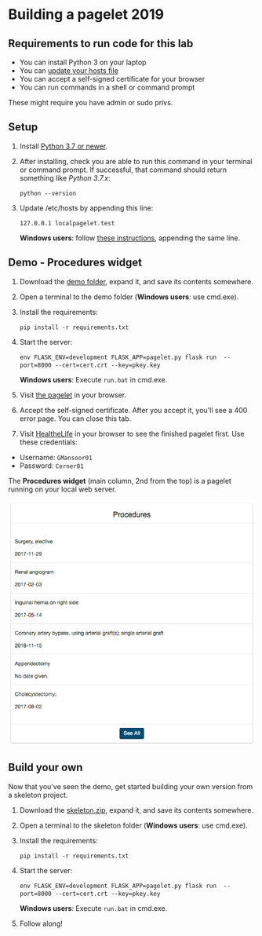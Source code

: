 # Building a pagelet 2019

## Requirements to run code for this lab

* You can install Python 3 on your laptop
* You can [update your hosts file][HostFileInstructions]
* You can accept a self-signed certificate for your browser
* You can run commands in a shell or command prompt

These might require you have admin or sudo privs.

## Setup

1. Install [Python 3.7 or newer][Python].  
2. After installing, check you are able to run this command in your terminal or command prompt. If successful, that command should return something like 
_Python 3.7.x_:
    ```
    python --version 
    ```

3. Update /etc/hosts by appending this line:
    ```
    127.0.0.1 localpagelet.test 
    ```

    __Windows users__: follow [these instructions][HostFileInstructions], appending the same line.

## Demo - Procedures widget

1. Download the [demo folder][Demo], expand it, and save its contents somewhere.
2. Open a terminal to the demo folder (__Windows users__: use cmd.exe).
4. Install the requirements:
    ```
    pip install -r requirements.txt 
    ```
    
3. Start the server:
    ```
    env FLASK_ENV=development FLASK_APP=pagelet.py flask run  --port=8000 --cert=cert.crt --key=pkey.key
    ```
    
    __Windows users__: Execute `run.bat` in cmd.exe.

4. Visit [the pagelet][ThePagelet] in your browser.
5. Accept the self-signed certificate. After you accept it, you'll see a 400 error page. You can close this tab.
6. Visit [HealtheLife][HealtheLife] in your browser to see the finished pagelet first. Use these credentials:

* Username: `GMansoor01`
* Password: `Cerner01`

The __Procedures widget__ (main column, 2nd from the top) is a pagelet running on your local web server.

![Example Screenshot][]

## Build your own
Now that you've seen the demo, get started building your own version from a skeleton project.

1. Download the [skeleton.zip][Skeleton], expand it, and save its contents somewhere.
2. Open a terminal to the skeleton folder (__Windows users__: use cmd.exe).
3. Install the requirements:
    ```
    pip install -r requirements.txt 
    ```
    
3. Start the server:
    ```
    env FLASK_ENV=development FLASK_APP=pagelet.py flask run  --port=8000 --cert=cert.crt --key=pkey.key
    ```
    
    __Windows users__: Execute `run.bat` in cmd.exe.
4. Follow along!

[Python]: https://www.python.org/downloads/
[ThePagelet]: https://localpagelet.test:8000/
[HealtheLife]: http://chc2019-pageletclass.patientportal.us.healtheintent.com/
[HostFileInstructions]: https://www.howtogeek.com/howto/27350/beginner-geek-how-to-edit-your-hosts-file/
[requirements.txt]: https://raw.githubusercontent.com/cerner/code-learning-lab/master/healthelife/building_pagelets_2019/requirements.txt
[run.bat]: https://raw.githubusercontent.com/cerner/code-learning-lab/master/healthelife/building_pagelets_2019/run.bat
[Example Screenshot]: procedures_screenshot.png 
[Demo]: downloads/demo.zip
[Skeleton]: downloads/skeleton.zip